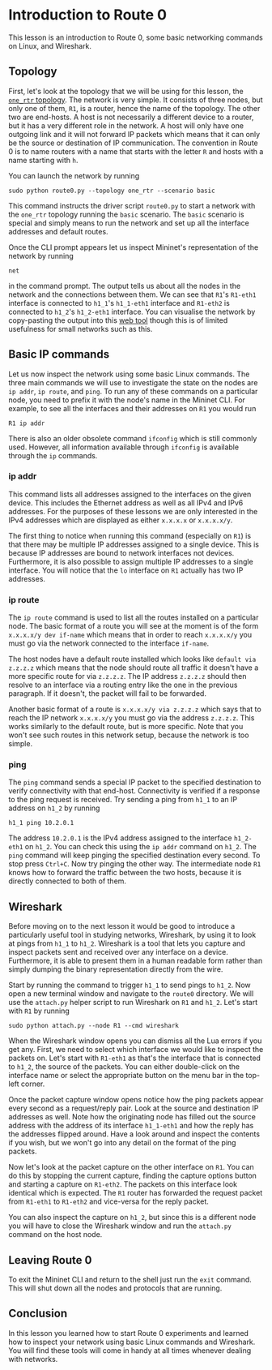 # Introduction to Route 0

This lesson is an introduction to Route 0, some basic networking commands on
Linux, and Wireshark.

## Topology

First, let's look at the topology that we will be using for this lesson, the
[`one_rtr` topology](../topology/one_rtr).  The network is very
simple.  It consists of three nodes, but only one of them, `R1`, is a router,
hence the name of the topology.  The other two are end-hosts.  A host is not
necessarily a different device to a router, but it has a very different role in
the network.  A host will only have one outgoing link and it will not forward
IP packets which means that it can only be the source or destination of IP
communication.  The convention in Route 0 is to name routers with a name that
starts with the letter `R` and hosts with a name starting with `h`.

You can launch the network by running

```
sudo python route0.py --topology one_rtr --scenario basic
```

This command instructs the driver script `route0.py` to start a network with
the `one_rtr` topology running the `basic` scenario.  The `basic` scenario is
special and simply means to run the network and set up all the interface
addresses and default routes.

Once the CLI prompt appears let us inspect Mininet's representation of the
network by running

```
net
```

in the command prompt.  The output tells us about all the nodes in the network
and the connections between them.  We can see that `R1`'s `R1-eth1` interface
is connected to `h1_1`'s `h1_1-eth1` interface and `R1-eth2` is connected to
`h1_2`'s `h1_2-eth1` interface.  You can visualise the network by copy-pasting
the output into this [web
tool](https://achille.github.io/mininet-dump-visualizer/) though this is of
limited usefulness for small networks such as this.

## Basic IP commands

Let us now inspect the network using some basic Linux commands.  The three main
commands we will use to investigate the state on the nodes are `ip addr`, `ip
route`, and `ping`.  To run any of these commands on a particular node, you
need to prefix it with the node's name in the Mininet CLI.  For example, to see
all the interfaces and their addresses on `R1` you would run

```
R1 ip addr
```

There is also an older obsolete command `ifconfig` which is still commonly
used.  However, all information available through `ifconfig` is available
through the `ip` commands.

### ip addr

This command lists all addresses assigned to the interfaces on the given
device.  This includes the Ethernet address as well as all IPv4 and IPv6
addresses.  For the purposes of these lessons we are only interested in the
IPv4 addresses which are displayed as either `x.x.x.x` or `x.x.x.x/y`.

The first thing to notice when running this command (especially on `R1`) is
that there may be multiple IP addresses assigned to a single device.  This is
because IP addresses are bound to network interfaces not devices.  Furthermore,
it is also possible to assign multiple IP addresses to a single interface.  You
will notice that the `lo` interface on `R1` actually has two IP addresses.

### ip route

The `ip route` command is used to list all the routes installed on a particular
node.  The basic format of a route you will see at the moment is of the form
`x.x.x.x/y dev if-name` which means that in order to reach `x.x.x.x/y` you must
go via the network connected to the interface `if-name`.

The host nodes have a default route installed which looks like `default via
z.z.z.z` which means that the node should route all traffic it doesn't have a
more specific route for via `z.z.z.z`.  The IP address `z.z.z.z` should then
resolve to an interface via a routing entry like the one in the previous
paragraph.  If it doesn't, the packet will fail to be forwarded.

Another basic format of a route is `x.x.x.x/y via z.z.z.z` which says that to
reach the IP network `x.x.x.x/y` you must go via the address `z.z.z.z`.  This
works similarly to the default route, but is more specific.  Note that you
won't see such routes in this network setup, because the network is too simple.

### ping

The `ping` command sends a special IP packet to the specified destination to
verify connectivity with that end-host.  Connectivity is verified if a response
to the ping request is received.  Try sending a ping from `h1_1` to an IP
address on `h1_2` by running

```
h1_1 ping 10.2.0.1
```

The address `10.2.0.1` is the IPv4 address assigned to the interface
`h1_2-eth1` on `h1_2`.  You can check this using the `ip addr` command on
`h1_2`.  The `ping` command will keep pinging the specified destination every
second.  To stop press `Ctrl+C`.  Now try pinging the other way.  The
intermediate node `R1` knows how to forward the traffic between the two hosts,
because it is directly connected to both of them.

## Wireshark

Before moving on to the next lesson it would be good to introduce a
particularly useful tool in studying networks, Wireshark, by using it to look
at pings from `h1_1` to `h1_2`.  Wireshark is a tool that lets you capture and
inspect packets sent and received over any interface on a device.  Furthermore,
it is able to present them in a human readable form rather than simply dumping
the binary representation directly from the wire.

Start by running the command to trigger `h1_1` to send pings to `h1_2`.  Now
open a new terminal window and navigate to the `route0` directory.  We will use
the `attach.py` helper script to run Wireshark on `R1` and `h1_2`.  Let's start
with `R1` by running

```
sudo python attach.py --node R1 --cmd wireshark
```

When the Wireshark window opens you can dismiss all the Lua errors if you get
any.  First, we need to select which interface we would like to inspect the
packets on.  Let's start with `R1-eth1` as that's the interface that is
connected to `h1_2`, the source of the packets.  You can either double-click on
the interface name or select the appropriate button on the menu bar in the
top-left corner.

Once the packet capture window opens notice how the ping packets appear every
second as a request/reply pair.  Look at the source and destination IP
addresses as well.  Note how the originating node has filled out the source
address with the address of its interface `h1_1-eth1` and how the reply has the
addresses flipped around.  Have a look around and inspect the contents if you
wish, but we won't go into any detail on the format of the ping packets.

Now let's look at the packet capture on the other interface on `R1`.  You can
do this by stopping the current capture, finding the capture options button and
starting a capture on `R1-eth2`.  The packets on this interface look identical
which is expected.  The `R1` router has forwarded the request packet from
`R1-eth1` to `R1-eth2` and vice-versa for the reply packet.

You can also inspect the capture on `h1_2`, but since this is a different node
you will have to close the Wireshark window and run the `attach.py` command on
the host node.

## Leaving Route 0

To exit the Mininet CLI and return to the shell just run the `exit` command.
This will shut down all the nodes and protocols that are running.

## Conclusion

In this lesson you learned how to start Route 0 experiments and learned how to
inspect your network using basic Linux commands and Wireshark.  You will find
these tools will come in handy at all times whenever dealing with networks.
